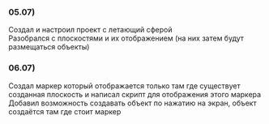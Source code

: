 ### 05.07) 
Создал и настроил проект с летающий сферой  
Разобрался с плоскостями и их отображением (на них затем будут размещаться объекты)

### 06.07) 
Создал маркер который отображается только там где существует созданная плоскость и написал скрипт для отображения этого маркера  
Добавил возможность создавать объект по нажатию на экран, объект создаётся там где стоит маркер
